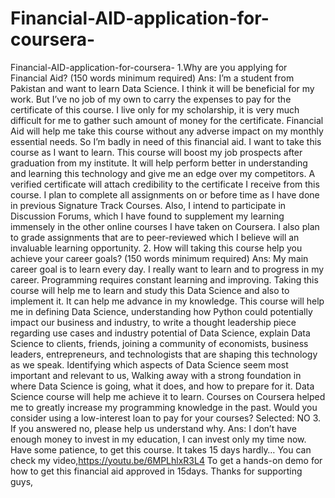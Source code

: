 # Financial-AID-application-for-coursera-
Financial-AID-application-for-coursera- 1.Why are you applying for Financial Aid? (150 words minimum required) Ans: I’m a student from Pakistan and want to learn Data Science. I think it will be beneficial for my work. But I’ve no job of my own to carry the expenses to pay for the certificate of this course. I live only for my scholarship, it is very much difficult for me to gather such amount of money for the certificate. Financial Aid will help me take this course without any adverse impact on my monthly essential needs. So I’m badly in need of this financial aid. I want to take this course as I want to learn. This course will boost my job prospects after graduation from my institute. It will help perform better in understanding and learning this technology and give me an edge over my competitors. A verified certificate will attach credibility to the certificate I receive from this course. I plan to complete all assignments on or before time as I have done in previous Signature Track Courses. Also, I intend to participate in Discussion Forums, which I have found to supplement my learning immensely in the other online courses I have taken on Coursera. I also plan to grade assignments that are to peer-reviewed which I believe will an invaluable learning opportunity.  2. How will taking this course help you achieve your career goals? (150 words minimum required) Ans: My main career goal is to learn every day. I really want to learn and to progress in my career. Programming requires constant learning and improving. Taking this course will help me to learn and study this Data Science and also to implement it. It can help me advance in my knowledge. This course will help me in defining Data Science, understanding how Python could potentially impact our business and industry, to write a thought leadership piece regarding use cases and industry potential of Data Science, explain Data Science to clients, friends, joining a community of economists, business leaders, entrepreneurs, and technologists that are shaping this technology as we speak. Identifying which aspects of Data Science seem most important and relevant to us, Walking away with a strong foundation in where Data Science is going, what it does, and how to prepare for it. Data Science course will help me achieve it to learn. Courses on Coursera helped me to greatly increase my programming knowledge in the past.  Would you consider using a low-interest loan to pay for your courses? Selected: NO  3. If you answered no, please help us understand why. Ans: I don’t have enough money to invest in my education, I can invest only my time now. Have some patience, to get this course. It takes 15 days hardly… You can check my video,https://youtu.be/6MPLhlxR3L4 To get a hands-on demo for how to get this financial aid approved in 15days. Thanks for supporting guys,
